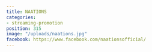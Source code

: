 ```yaml
---
title: NAATIONS
categories:
- streaming-promotion
position: 315
image: "/uploads/naations.jpg"
facebook: https://www.facebook.com/naationsofficial/
---
```


